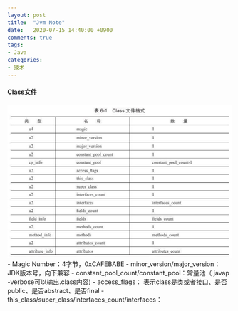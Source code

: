 ```yaml
---
layout: post
title:  "Jvm Note"
date:   2020-07-15 14:40:00 +0900
comments: true
tags:
- Java
categories:
- 技术
---
```

#### Class文件
<img src="/img/class.jpg" width="600px" />
- Magic Number：4字节，0xCAFEBABE
- minor_version/major_version：JDK版本号，向下兼容
- constant_pool_count/constant_pool：常量池（                                            javap -verbose可以输出.class内容)
- access_flags：                                                                表示class是类或者接口、是否public、是否abstract、是否final
- this_class/super_class/interfaces_count/interfaces：
